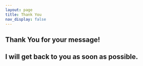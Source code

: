 ```yaml
---
layout: page
title: Thank You
nav_display: false
---
```

## Thank You for your message!
## I will get back to you as soon as possible.